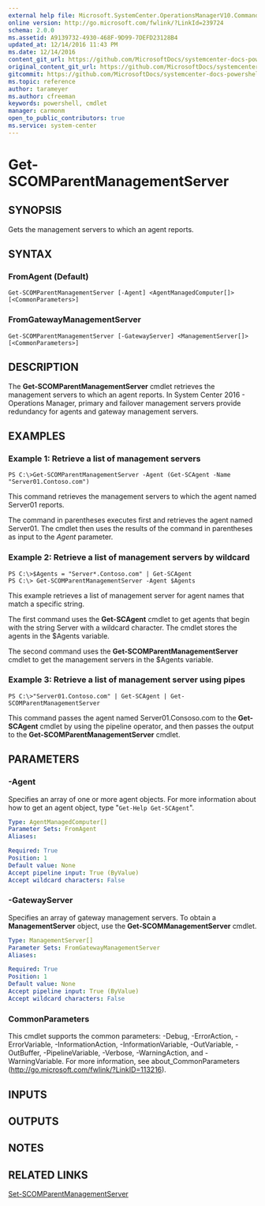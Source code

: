 ```yaml
---
external help file: Microsoft.SystemCenter.OperationsManagerV10.Commands.dll-Help.xml
online version: http://go.microsoft.com/fwlink/?LinkId=239724
schema: 2.0.0
ms.assetid: A9139732-4930-468F-9D99-7DEFD23128B4
updated_at: 12/14/2016 11:43 PM
ms.date: 12/14/2016
content_git_url: https://github.com/MicrosoftDocs/systemcenter-docs-powershell/blob/master/systemcenter-cmdlets/SystemCenter2016/OperationsManager/v1.0/Get-SCOMParentManagementServer.md
original_content_git_url: https://github.com/MicrosoftDocs/systemcenter-docs-powershell/blob/master/systemcenter-cmdlets/SystemCenter2016/OperationsManager/v1.0/Get-SCOMParentManagementServer.md
gitcommit: https://github.com/MicrosoftDocs/systemcenter-docs-powershell/blob/96cd9bd2780eb6b78c540fa00d3b8a4313e3ed40/systemcenter-cmdlets/SystemCenter2016/OperationsManager/v1.0/Get-SCOMParentManagementServer.md
ms.topic: reference
author: tarameyer
ms.author: cfreeman
keywords: powershell, cmdlet
manager: carmonm
open_to_public_contributors: true
ms.service: system-center
---
```


# Get-SCOMParentManagementServer

## SYNOPSIS
Gets the management servers to which an agent reports.

## SYNTAX

### FromAgent (Default)
```
Get-SCOMParentManagementServer [-Agent] <AgentManagedComputer[]> [<CommonParameters>]
```

### FromGatewayManagementServer
```
Get-SCOMParentManagementServer [-GatewayServer] <ManagementServer[]> [<CommonParameters>]
```

## DESCRIPTION
The **Get-SCOMParentManagementServer** cmdlet retrieves the management servers to which an agent reports.
In System Center 2016 - Operations Manager, primary and failover management servers provide redundancy for agents and gateway management servers.

## EXAMPLES

### Example 1: Retrieve a list of management servers
```
PS C:\>Get-SCOMParentManagementServer -Agent (Get-SCAgent -Name "Server01.Contoso.com")
```

This command retrieves the management servers to which the agent named Server01 reports.

The command in parentheses executes first and retrieves the agent named Server01.
The cmdlet then uses the results of the command in parentheses as input to the *Agent* parameter.

### Example 2: Retrieve a list of management servers by wildcard
```
PS C:\>$Agents = "Server*.Contoso.com" | Get-SCAgent
PS C:\> Get-SCOMParentManagementServer -Agent $Agents
```

This example retrieves a list of management server for agent names that match a specific string.

The first command uses the **Get-SCAgent** cmdlet to get agents that begin with the string Server with a wildcard character.
The cmdlet stores the agents in the $Agents variable.

The second command uses the **Get-SCOMParentManagementServer** cmdlet to get the management servers in the $Agents variable.

### Example 3: Retrieve a list of management server using pipes
```
PS C:\>"Server01.Contoso.com" | Get-SCAgent | Get-SCOMParentManagementServer
```

This command passes the agent named Server01.Consoso.com to the **Get-SCAgent** cmdlet by using the pipeline operator, and then passes the output to the **Get-SCOMParentManagementServer** cmdlet.

## PARAMETERS

### -Agent
Specifies an array of one or more agent objects.
For more information about how to get an agent object, type "`Get-Help Get-SCAgent`".

```yaml
Type: AgentManagedComputer[]
Parameter Sets: FromAgent
Aliases: 

Required: True
Position: 1
Default value: None
Accept pipeline input: True (ByValue)
Accept wildcard characters: False
```

### -GatewayServer
Specifies an array of gateway management servers.
To obtain a **ManagementServer** object, use the **Get-SCOMManagementServer** cmdlet.

```yaml
Type: ManagementServer[]
Parameter Sets: FromGatewayManagementServer
Aliases: 

Required: True
Position: 1
Default value: None
Accept pipeline input: True (ByValue)
Accept wildcard characters: False
```

### CommonParameters
This cmdlet supports the common parameters: -Debug, -ErrorAction, -ErrorVariable, -InformationAction, -InformationVariable, -OutVariable, -OutBuffer, -PipelineVariable, -Verbose, -WarningAction, and -WarningVariable. For more information, see about_CommonParameters (http://go.microsoft.com/fwlink/?LinkID=113216).

## INPUTS

## OUTPUTS

## NOTES

## RELATED LINKS

[Set-SCOMParentManagementServer](xref:SystemCenter2016/OperationsManager/v1.0/Set-SCOMParentManagementServer.md)

